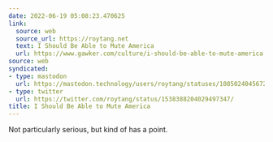 ```yaml
---
date: 2022-06-19 05:08:23.470625
link:
  source: web
  source_url: https://roytang.net
  text: I Should Be Able to Mute America
  url: https://www.gawker.com/culture/i-should-be-able-to-mute-america
source: web
syndicated:
- type: mastodon
  url: https://mastodon.technology/users/roytang/statuses/108502404567217156
- type: twitter
  url: https://twitter.com/roytang/status/1538388204029497347/
title: I Should Be Able to Mute America
---
```


Not particularly serious, but kind of has a point.